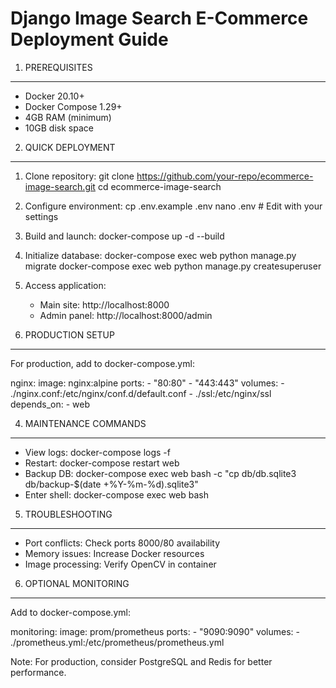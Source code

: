 Django Image Search E-Commerce Deployment Guide
=============================================

1. PREREQUISITES
----------------
- Docker 20.10+
- Docker Compose 1.29+
- 4GB RAM (minimum)
- 10GB disk space

2. QUICK DEPLOYMENT
-------------------
1. Clone repository:
   git clone https://github.com/your-repo/ecommerce-image-search.git
   cd ecommerce-image-search

2. Configure environment:
   cp .env.example .env
   nano .env  # Edit with your settings

3. Build and launch:
   docker-compose up -d --build

4. Initialize database:
   docker-compose exec web python manage.py migrate
   docker-compose exec web python manage.py createsuperuser

5. Access application:
   - Main site: http://localhost:8000
   - Admin panel: http://localhost:8000/admin

3. PRODUCTION SETUP
-------------------
For production, add to docker-compose.yml:

nginx:
  image: nginx:alpine
  ports:
    - "80:80"
    - "443:443"
  volumes:
    - ./nginx.conf:/etc/nginx/conf.d/default.conf
    - ./ssl:/etc/nginx/ssl
  depends_on:
    - web

4. MAINTENANCE COMMANDS
-----------------------
- View logs: docker-compose logs -f
- Restart: docker-compose restart web
- Backup DB: docker-compose exec web bash -c "cp db/db.sqlite3 db/backup-$(date +%Y-%m-%d).sqlite3"
- Enter shell: docker-compose exec web bash

5. TROUBLESHOOTING
------------------
- Port conflicts: Check ports 8000/80 availability
- Memory issues: Increase Docker resources
- Image processing: Verify OpenCV in container

6. OPTIONAL MONITORING
---------------------
Add to docker-compose.yml:

monitoring:
  image: prom/prometheus
  ports:
    - "9090:9090"
  volumes:
    - ./prometheus.yml:/etc/prometheus/prometheus.yml

Note: For production, consider PostgreSQL and Redis for better performance.